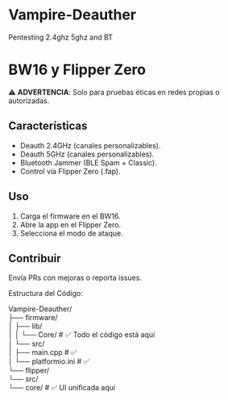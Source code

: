 # Vampire-Deauther
Pentesting 2.4ghz 5ghz and BT
# BW16 y Flipper Zero
⚠️ **ADVERTENCIA**: Solo para pruebas éticas en redes propias o autorizadas.  

## Características  
- Deauth 2.4GHz (canales personalizables).
- Deauth 5GHz  (canales personalizables).
- Bluetooth Jammer (BLE Spam + Classic).  
- Control via Flipper Zero (.fap).  

## Uso  
1. Carga el firmware en el BW16.  
2. Abre la app en el Flipper Zero.  
3. Selecciona el modo de ataque.  

## Contribuir  
Envía PRs con mejoras o reporta issues.  


Estructura del Código:

Vampire-Deauther/  
├── firmware/  
│   ├── lib/  
│   │   └── Core/          # ✅ Todo el código está aquí  
│   └── src/  
│       ├── main.cpp       # ✅    
│       └── platformio.ini # ✅    
└── flipper/  
    └── src/  
        └── core/          # ✅ UI unificada aquí  
